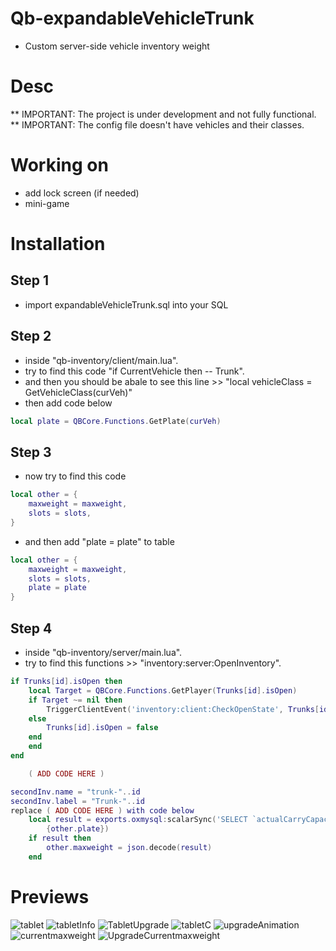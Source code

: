 # Qb-expandableVehicleTrunk
- Custom server-side vehicle inventory weight

# Desc
** IMPORTANT: The project is under development and not fully functional.
** IMPORTANT: The config file doesn't have vehicles and their classes.
# Working on
- add lock screen (if needed)
- mini-game
# Installation

## Step 1
- import expandableVehicleTrunk.sql into your SQL
## Step 2
- inside "qb-inventory/client/main.lua".
- try to find this code "if CurrentVehicle then -- Trunk".
- and then you should be abale to see this line >> "local vehicleClass = GetVehicleClass(curVeh)"
- then add code below
```lua
local plate = QBCore.Functions.GetPlate(curVeh)
```
## Step 3
- now try to find this code
```lua
local other = {
    maxweight = maxweight,
    slots = slots,
}
```
- and then add "plate = plate" to table
```lua
local other = {
    maxweight = maxweight,
    slots = slots,
    plate = plate
}
```
## Step 4
- inside "qb-inventory/server/main.lua".
- try to find this functions >> "inventory:server:OpenInventory".

```lua
if Trunks[id].isOpen then
    local Target = QBCore.Functions.GetPlayer(Trunks[id].isOpen)
    if Target ~= nil then
        TriggerClientEvent('inventory:client:CheckOpenState', Trunks[id].isOpen, name, id, Trunks[id].label)
    else
        Trunks[id].isOpen = false
    end
    end
end

    ( ADD CODE HERE )

secondInv.name = "trunk-"..id
secondInv.label = "Trunk-"..id
replace ( ADD CODE HERE ) with code below
    local result = exports.oxmysql:scalarSync('SELECT `actualCarryCapacity` FROM player_vehicles WHERE plate = ?',
        {other.plate})
    if result then
        other.maxweight = json.decode(result)
    end
```


# Previews

![tablet](https://raw.githubusercontent.com/swkeep/qb-expandableVehicleTrunk/main/.github/images/1.jpg)
![tabletInfo](https://raw.githubusercontent.com/swkeep/qb-expandableVehicleTrunk/main/.github/images/2.jpg)
![TabletUpgrade](https://raw.githubusercontent.com/swkeep/qb-expandableVehicleTrunk/main/.github/images/3.jpg)
![tabletC](https://raw.githubusercontent.com/swkeep/qb-expandableVehicleTrunk/main/.github/images/4.jpg)
![upgradeAnimation](https://raw.githubusercontent.com/swkeep/qb-expandableVehicleTrunk/main/.github/images/5.jpg)
![currentmaxweight](https://raw.githubusercontent.com/swkeep/qb-expandableVehicleTrunk/main/.github/images/6.jpg)
![UpgradeCurrentmaxweight](https://raw.githubusercontent.com/swkeep/qb-expandableVehicleTrunk/main/.github/images/7.jpg)
